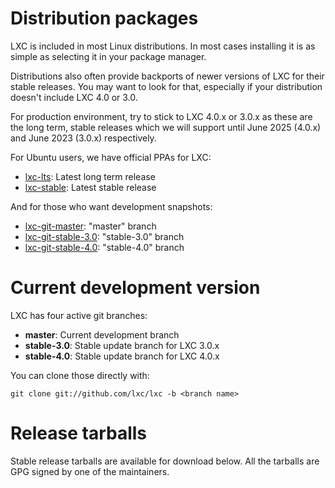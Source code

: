 
# Distribution packages
LXC is included in most Linux distributions.
In most cases installing it is as simple as selecting it in your package manager.

Distributions also often provide backports of newer versions of LXC for their stable releases.
You may want to look for that, especially if your distribution doesn't include LXC 4.0 or 3.0.

For production environment, try to stick to LXC 4.0.x or 3.0.x as these are the long term,
stable releases which we will support until June 2025 (4.0.x) and June 2023 (3.0.x) respectively.

For Ubuntu users, we have official PPAs for LXC:

 * [lxc-lts](https://launchpad.net/~ubuntu-lxc/+archive/lxc-lts): Latest long term release
 * [lxc-stable](https://launchpad.net/~ubuntu-lxc/+archive/lxc-stable): Latest stable release

And for those who want development snapshots:

 * [lxc-git-master](https://launchpad.net/~ubuntu-lxc/+archive/lxc-git-master): "master" branch
 * [lxc-git-stable-3.0](https://launchpad.net/~ubuntu-lxc/+archive/lxc-git-stable-3.0): "stable-3.0" branch
 * [lxc-git-stable-4.0](https://launchpad.net/~ubuntu-lxc/+archive/lxc-git-stable-4.0): "stable-4.0" branch

# Current development version

LXC has four active git branches:

 * **master**: Current development branch
 * **stable-3.0**: Stable update branch for LXC 3.0.x
 * **stable-4.0**: Stable update branch for LXC 4.0.x

You can clone those directly with:

    git clone git://github.com/lxc/lxc -b <branch name>

# Release tarballs

Stable release tarballs are available for download below.
All the tarballs are GPG signed by one of the maintainers.
